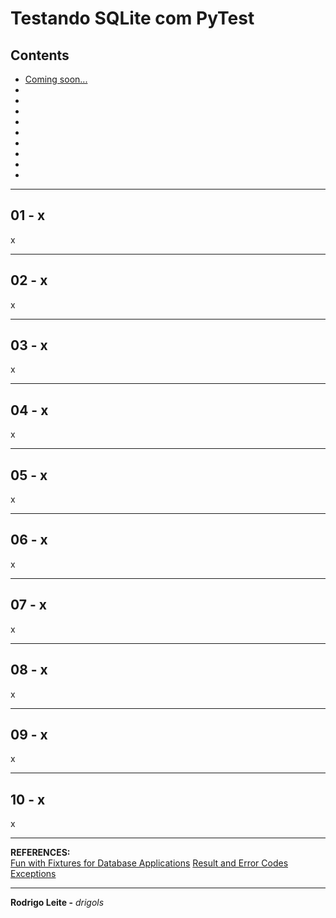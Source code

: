 # Testando SQLite com PyTest

## Contents

 - [Coming soon...](#)
 - [](#)
 - [](#)
 - [](#)
 - [](#)
 - [](#)
 - [](#)
 - [](#)
 - [](#)
 - [](#)

---

<div id=""></div>

## 01 - x

x


---

<div id=""></div>

## 02 - x

x


---

<div id=""></div>

## 03 - x

x


---

<div id=""></div>

## 04 - x

x


---

<div id=""></div>

## 05 - x

x


---

<div id=""></div>

## 06 - x

x


---

<div id=""></div>

## 07 - x

x


---

<div id=""></div>

## 08 - x

x


---

<div id=""></div>

## 09 - x

x


---

<div id=""></div>

## 10 - x

x

---

**REFERENCES:**  
[Fun with Fixtures for Database Applications](https://medium.com/@geoffreykoh/fun-with-fixtures-for-database-applications-8253eaf1a6d)
[Result and Error Codes](https://www.sqlite.org/rescode.html) 
[Exceptions](https://docs.python.org/3/library/sqlite3.html#exceptions)  

---

**Rodrigo Leite -** *drigols*
